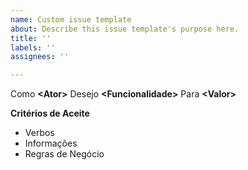 ```yaml
---
name: Custom issue template
about: Describe this issue template's purpose here.
title: ''
labels: ''
assignees: ''

---
```


Como **\<Ator\>** Desejo **\<Funcionalidade\>** Para **\<Valor\>**

**Critérios de Aceite**
  - Verbos
  - Informações
  - Regras de Negócio
